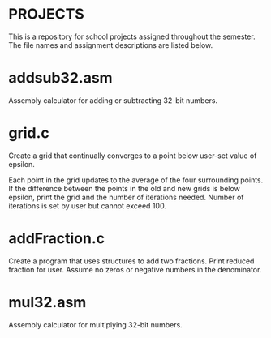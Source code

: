 PROJECTS
========
This is a repository for school projects assigned throughout the semester. The file names and assignment descriptions are listed below.

addsub32.asm
========
Assembly calculator for adding or subtracting 32-bit numbers.

grid.c
========
Create a grid that continually converges to a point below user-set value of epsilon.

Each point in the grid updates to the average of the four surrounding points. If the difference between the points in the old and new grids is below epsilon, print the grid and the number of iterations needed. Number of iterations is set by user but cannot exceed 100.

addFraction.c
========
Create a program that uses structures to add two fractions. Print reduced fraction for user. Assume no zeros or negative numbers in the denominator.

mul32.asm
========
Assembly calculator for multiplying 32-bit numbers.
